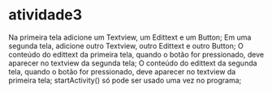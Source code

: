 # atividade3

Na primeira tela adicione um Textview, um Edittext e um Button; Em uma segunda tela, adicione outro Textview, outro Edittext e outro Button; O conteúdo do edittext da primeira tela, quando o botão for pressionado, deve aparecer no textview da segunda tela; O conteúdo do edittext da segunda tela, quando o botão for pressionado, deve aparecer no textview da primeira tela; startActivity() só pode ser usado uma vez no programa;
